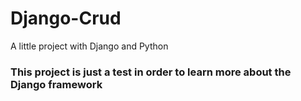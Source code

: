 # Django-Crud
A little project with Django and Python
### This project is just a test in order to learn more about the Django framework
